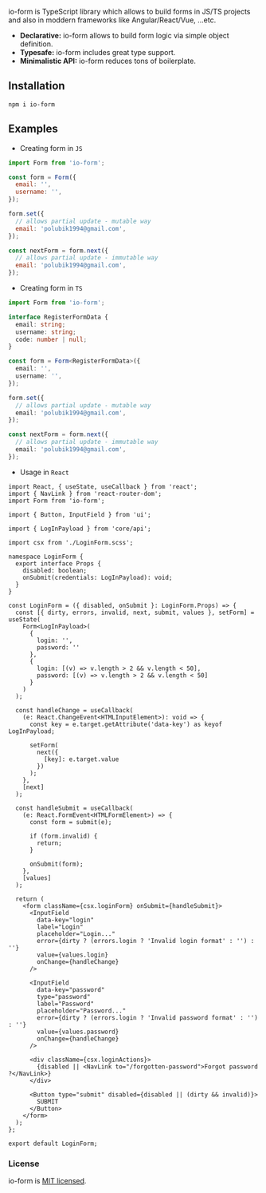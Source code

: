 io-form is TypeScript library which allows to build forms in JS/TS projects and also in moddern frameworks like Angular/React/Vue, ...etc.

- **Declarative:** io-form allows to build form logic via simple object definition.
- **Typesafe:** io-form includes great type support.
- **Minimalistic API:** io-form reduces tons of boilerplate.

## Installation

`npm i io-form`

## Examples

- Creating form in `JS`

```js
import Form from 'io-form';

const form = Form({
  email: '',
  username: '',
});

form.set({
  // allows partial update - mutable way
  email: 'polubik1994@gmail.com',
});

const nextForm = form.next({
  // allows partial update - immutable way
  email: 'polubik1994@gmail.com',
});
```

- Creating form in `TS`

```ts
import Form from 'io-form';

interface RegisterFormData {
  email: string;
  username: string;
  code: number | null;
}

const form = Form<RegisterFormData>({
  email: '',
  username: '',
});

form.set({
  // allows partial update - mutable way
  email: 'polubik1994@gmail.com',
});

const nextForm = form.next({
  // allows partial update - immutable way
  email: 'polubik1994@gmail.com',
});
```

- Usage in `React`

```tsx
import React, { useState, useCallback } from 'react';
import { NavLink } from 'react-router-dom';
import Form from 'io-form';

import { Button, InputField } from 'ui';

import { LogInPayload } from 'core/api';

import csx from './LoginForm.scss';

namespace LoginForm {
  export interface Props {
    disabled: boolean;
    onSubmit(credentials: LogInPayload): void;
  }
}

const LoginForm = ({ disabled, onSubmit }: LoginForm.Props) => {
  const [{ dirty, errors, invalid, next, submit, values }, setForm] = useState(
    Form<LogInPayload>(
      {
        login: '',
        password: ''
      },
      {
        login: [(v) => v.length > 2 && v.length < 50],
        password: [(v) => v.length > 2 && v.length < 50]
      }
    )
  );

  const handleChange = useCallback(
    (e: React.ChangeEvent<HTMLInputElement>): void => {
      const key = e.target.getAttribute('data-key') as keyof LogInPayload;

      setForm(
        next({
          [key]: e.target.value
        })
      );
    },
    [next]
  );

  const handleSubmit = useCallback(
    (e: React.FormEvent<HTMLFormElement>) => {
      const form = submit(e);

      if (form.invalid) {
        return;
      }

      onSubmit(form);
    },
    [values]
  );

  return (
    <form className={csx.loginForm} onSubmit={handleSubmit}>
      <InputField
        data-key="login"
        label="Login"
        placeholder="Login..."
        error={dirty ? (errors.login ? 'Invalid login format' : '') : ''}
        value={values.login}
        onChange={handleChange}
      />

      <InputField
        data-key="password"
        type="password"
        label="Password"
        placeholder="Password..."
        error={dirty ? (errors.login ? 'Invalid password format' : '') : ''}
        value={values.password}
        onChange={handleChange}
      />

      <div className={csx.loginActions}>
        {disabled || <NavLink to="/forgotten-password">Forgot password ?</NavLink>}
      </div>

      <Button type="submit" disabled={disabled || (dirty && invalid)}>
        SUBMIT
      </Button>
    </form>
  );
};

export default LoginForm;

```

### License

io-form is [MIT licensed](./license).
